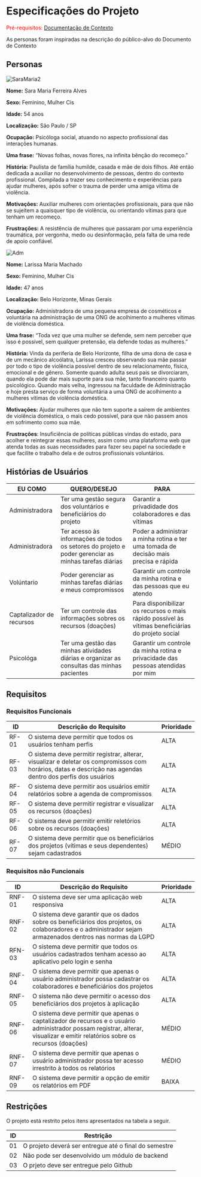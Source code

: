 
# Especificações do Projeto

<span style="color:red">Pré-requisitos: <a href="1-Documentação de Contexto.md"> Documentação de Contexto</a></span>

As personas foram inspiradas na descrição do público-alvo do Documento de Contexto

## Personas

![SaraMaria2](https://user-images.githubusercontent.com/128602472/228576983-a43d0673-e65d-4e8c-b73f-c9982aba701f.jpg)

**Nome:** Sara Maria Ferreira Alves 

**Sexo:** Feminino, Mulher Cis

**Idade:** 54 anos

**Localização:** São Paulo / SP

**Ocupação:**  Psicóloga social, atuando no aspecto profissional das interações humanas.

**Uma frase:** “Novas folhas, novas flores, na infinita bênção do recomeço.”

**História:** Paulista de família humilde, casada e mãe de dois filhos. Até então dedicada a auxiliar no desenvolvimento de pessoas, dentro do contexto profissional. Compilada a trazer seu conhecimento e experiências para ajudar mulheres, após sofrer o trauma de perder uma amiga vítima de violência.

**Motivações:** Auxiliar mulheres com orientações profissionais, para que não se sujeitem a quaisquer tipo de violência, ou orientando vítimas para que tenham um recomeço.

**Frustrações:** A resistência de mulheres que passaram por uma experiência traumática, por vergonha, medo ou desinformação, pela falta de uma rede de apoio confiável.


 
![Adm](https://mundonegro.inf.br/wp-content/uploads/2019/03/Jorge-Bispo_1588_Corte.jpg)
 
**Nome:** Larissa Maria Machado 
 
**Sexo:** Feminino, Mulher Cis 
 
**Idade:** 47 anos 
 
**Localização:** Belo Horizonte, Minas Gerais 
 
**Ocupação:** Administradora de uma pequena empresa de cosméticos e voluntária na administração de uma ONG de acolhimento a mulheres vítimas de violência doméstica.
 
**Uma frase:** “Toda vez que uma mulher se defende, sem nem perceber que isso é possível, sem qualquer pretensão, ela defende todas as mulheres.”

**História:** Vinda da periferia de Belo Horizonte, filha de uma dona de casa e de um mecânico alcoólatra, Larissa cresceu observando sua mãe passar por todo o tipo de violência possível dentro de seu relacionamento, física, emocional e de gênero. Somente quando adulta seus pais se divorciaram, quando ela pode dar mais suporte para sua mãe, tanto financeiro quanto psicológico. Quando mais velha, ingressou na faculdade de Administração e hoje presta serviço de forma voluntária a uma ONG de acolhimento a mulheres vítimas de violência doméstica. 

**Motivações:** Ajudar mulheres que não tem suporte a saírem de ambientes de violência doméstica, o mais cedo possível, para que não passem anos em sofrimento como sua mãe. 

**Frustrações**: Insuficiência de políticas públicas vindas do estado, para acolher e reintegrar essas mulheres, assim como uma plataforma web que atenda todas as suas necessidades para fazer seu papel na sociedade e que facilite o trabalho dela e de outros profissionais voluntários.



## Histórias de Usuários

|    EU COMO            |QUERO/DESEJO                         |PARA                         |
|----------------|-------------------------------|-----------------------------|
|Administradora| Ter uma gestão segura dos voluntários e beneficiários do projeto| Garantir a privadidade dos colaboradores e das vítimas |
|Administradora| Ter acesso às informações de todos os setores do projeto e poder gerenciar as minhas tarefas diárias| Poder a administrar a minha rotina e ter uma tomada de decisão mais precisa e rápida |
|Volúntario| Poder gerenciar as minhas tarefas diárias e meus compromissos| Garantir um controle da minha rotina e das pessoas que eu atendo |
|Captalizador de recursos| Ter um controle das informações sobres os recursos (doações) | Para disponibilizar os recursos o mais rápido possível às vítimas beneficiárias do projeto social |
|Psicológa| Ter uma gestão das minhas atividades diárias e organizar as consultas das minhas pacientes | Garantir um controle da minha rotina e privacidade das pessoas atendidas por mim|

## Requisitos

### Requisitos Funcionais

|ID    | Descrição do Requisito  | Prioridade |
|------|-----------------------------------------|----|
|RF-01| O sistema deve permitir que todos os usuários tenham perfis | ALTA | 
|RF-03| O sistema deve permitir registrar, alterar, visualizar e deletar os compromissos com horários, datas e descrição nas agendas dentro dos perfis dos usuários| ALTA |
|RF-04| O sistema deve permitir aos usuários emitir relatórios sobre a agenda de compromissos   | ALTA |
|RF-05| O sistema deve permitir registrar e visualizar os recursos (doações) | ALTA |
|RF-06| O sistema deve permitir emitir reletórios sobre os recursos (doações) | ALTA |
|RF-07| O sistema deve permitir que os beneficiários dos projetos (vítimas e seus dependentes) sejam cadastrados| MÉDIO |



### Requisitos não Funcionais

|ID     | Descrição do Requisito  |Prioridade |
|-------|-------------------------|----|
|RNF-01| O sistema deve ser uma aplicação web responsiva| ALTA | 
|RNF-02| O sistema deve garantir que os dados sobre os beneficiários dos projetos, os colaboradores e o administrador sejam armazenados dentros nas normas da LGPD |    ALTA |
|RFN-03| O sistema deve permitir que todos os usuários cadastrados tenham acesso ao aplicativo pelo login e senha | ALTA |
|RNF-04| O sistema deve permitir que apenas o usuário administrador possa cadastrar os colaboradores e beneficiários dos projetos| ALTA |
|RNF-05| O sistema não deve permitir o acesso dos beneficiários dos projetos à aplicação| ALTA |
|RNF-06| O sistema deve permitir que apenas o captalizador de recursos e o usuário administrador possam registrar, alterar, visualizar e emitir relatórios sobre os recursos (doações)| MÉDIO |
|RNF-07| O sistema deve permitir que apenas o usuário administrador possa ter acesso irrestrito à todos os relatórios| MÉDIO | 
|RNF-09| O sistema deve permitir a opção de emitir os relatórios em PDF| BAIXA | 


## Restrições

O projeto está restrito pelos itens apresentados na tabela a seguir.

|ID| Restrição                                             |
|--|-------------------------------------------------------|
|01| O projeto deverá ser entregue até o final do semestre |
|02| Não pode ser desenvolvido um módulo de backend        |
|03| O prjeto deve ser entregue pelo Github                |
